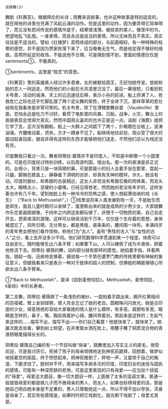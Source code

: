     谈跳舞(3) 

   舞剧《科赛亚》，根据拜伦的长诗；用舞来说故事，也许这种故事是特别适宜的，就在拜他的诗里也充满了风起云涌的动作。但是这里的动作，因为要弄得它简单明了，而又没有民间传说的感情作底于，结果很浅薄。被掠卖的美人，像笼中的鸟，绝望地乱飞乱擅。一身表情，而且永远是适当的表情，所以无味而且不真实。真实往往是不适当的。譬如《红楼梦》高鹗续成的部分，与前面相较，有一种特殊的枯寒的感觉，并不是因为贾家败落下来了，应当奄奄无生气，而是他定得不够好的缘故。高鹗所拟定的收场，不能说他不合理，可是理到情不到，里面的情感仅仅是 sentiments①，不像真的。

   ①sentiments，这里是“观念”的意思。

   《科赛亚》里的英雄美人经过许多患难，女的被献给国王，王妃怕她夺宠，放她和她的恋人一同逃走。然而他们的小船在大风浪里沉没了。最后一幕很短，只看到机关布景，活动的诲涛，天上的云迅速往后移，表示小舟的前进。船上挤满了人，抢救危亡之际也还手忙脚乱摆了两个足尖舞的架势，终于全体下沉，那样草草的悲壮结局在我看来是非常可笑的。机关布景，除了在滑稽歌舞杂耍 （Vaudeville）里面，恐怕永远是吃力不讨好。看惯了电影里的风暴，沉船，战争，火灾，舞台上的直接表现总觉得欠真实。然而中国观众喜欢的也许正是这一点。话剧《海葬》就把它学了去，这次没有翻船，船上一大群人之间跳下了两个，扑略蹬在台板上，波涛汹涌，齐腰推动着，须央，方才一蹲身不见了。船继续地往前划，观众受了很大的震动起身回家。据说非得有这样的东西才能够把他们送走，不然他们总以为戏还没有完。

   印度舞我只看过一次。舞者阴蒂拉·黛薇并不是印度人，不知是中欧哪一个小国里的，可是在印度经过特别训练，以后周游列国，很出名。那一次的表演是非正式的，台很小，背景只是一块简陋的幕，可是那瘦小的妇人合着手坐在那里，盘起一只腿，脚搁在膝盖上，静静垂下清明的衣折，却真有天神的模样。许久，她没有动。印度的披纱，和希腊的古装相近，这女人非但没有希腊石像的肉体美，而且头太大，眼睛太小，坚硬的小瘪嘴，已经见得苍老，然而她的老没有年岁的，这样坐着也许有几千年。望到她脸上有一种冷冷的恐怖之感，使人想起萧伯纳的戏《长生》 （“Back to Methuselah”，）①戏里说将来人类发展到有一天，不是胎生而是卵生，面且儿童时期可以省掉了，蛋里孵出来的就是成熟的少男少女，大家跳舞作乐恋爱画图塑像，于四年之内把这些都玩够了，厌倦于一切物质的美，自己会走开去，思索艰深的道理。这样可以继续活到千万年，仅仅是个生存着的思想，身体被遗忘了，风吹日晒，无分男女，都是黑瘦，直条条的，腰间围一块布。未满四岁的青年男女把他们看作怪物，称他们为“古人”。虽有“男性的古人”与“女性的古人”之分，看上去并没多少不同。他们研究数理科学贯通到某一个程度，体质可以自由变化，随时能够生出八条手臂；如果要下山，人可以瘫倒了成为半液体，顾着地势流下去。阴蒂拉·黛薇的舞，动的部分就有那样的感觉。她掐着手指，并着两指，翘起一指，迅疾地变换着，据说每一个手势在婆罗门教的传统里都有神秘的象征意义，但据我看来只是表示一种对于肢体的超人的控制，仿佛她的确能够随心所欲长出八条手臂来。

   ①"Back to Methuselah"，直译《回到麦修彻拉》。Methuselah，麦修彻拉，《圣经》中的长寿者。

   第二支舞，阴蒂拉·黛薇换了一条浅色的被纱，一路拍着手跳出来，踢开红黄相间的百褶裙，臂上金钏铿锵，使人完全忘记了她的老丑。圆眼殊闪闪发光，她是古印度的少女，得意扬扬形容给大家看她的情人是什么模样，有多高，肩膀有多宽，眼睛是怎样的，鼻子，嘴，胸前佩着护心镜，腰间带着剑，笑起来是这样的；生起气来这样的……描写不出，描写不出——你们自己看罢！他就快来了，就快来了。她屡次跑去张看，攀到树上隙望，在井里取水洒在脸上，用簪子蘸了铜质混合物的青液把眼尾描得长长的。

   阴蒂拉·黛薇自己编的有一个节目叫做“母亲”，跳舞里加入写实主义的皮毛，很受欢迎，可是我讨厌它。死掉了孩子的母亲悯佣地走到神宪前跪拜，回想着，做梦似地摇着空的摇篮，终于愤怒起来，把神宪推倒了，砰地一声，又震惊于自己的叛道，下跪求饶了。题材并不坏，用来描写多病多灾的印度，印度妇女的迷信与固执的感情，可能有一种深而狭的悲惨。可是这里表现的只有母爱——应当加个括弧的“母爱”。母爱这大题目，像一切大题目一样，上面做了太多的滥调文章。普通一般提倡母爱的都是做儿子而不做母亲的男人，而女人，如果也标榜母爱的话，那是她自己明白她本身是不足重的，男人只尊敬她这一点，所以不得不加以夸张，浑身是母亲了。其实有些感情是，如果时时把它戏剧化，就光剩下戏剧了；母爱尤其是。

